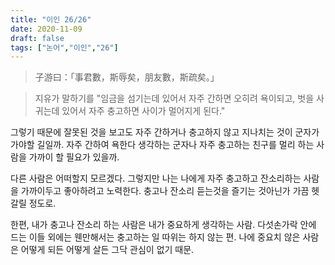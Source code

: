 ```yaml
---
title: "이인 26/26"
date: 2020-11-09
draft: false
tags: ["논어","이인","26"]
---
```


> 子游曰：「事君數，斯辱矣，朋友數，斯疏矣。」

> 지유가 말하기를  "임금을 섬기는데 있어서 자주 간하면 오히려 욕이되고, 벗을 사귀는데 있어서 자주 충고하면 사이가 멀어지게 된다."

그렇기 때문에 잘못된 것을 보고도 자주 간하거나 충고하지 않고 지나치는 것이 군자가 가야할 길일까.
자주 간하여 욕한다 생각하는 군자나 자주 충고하는 친구를 멀리 하는 사람을 가까이 할 필요가 있을까.

다른 사람은 어떠할지 모르겠다. 그렇지만 나는 나에게 자주 충고하고 잔소리하는 사람을 가까이두고 좋아하려고 노력한다.
충고나 잔소리 듣는것을 즐기는 것아닌가 가끔 헷갈릴 정도로.

한편, 내가 충고나 잔소리 하는 사람은 내가 중요하게 생각하는 사람.
다섯손가락 안에 드는 이들 외에는 웬만해서는 충고하는 일 따위는 하지 않는 편.
나에 중요치 않은 사람은 어떻게 되든 어떻게 살든 그닥 관심이 없기 때문.

